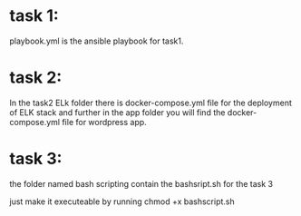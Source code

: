 # task 1:
 playbook.yml is the ansible playbook for task1.
 
 # task 2:
 In the task2 ELk folder there is docker-compose.yml file for the deployment of ELK stack and further in the app folder you will find the docker-compose.yml file for wordpress app.
 
 # task 3:
 the folder named bash scripting contain the bashsript.sh for the task 3
 
 just make it executeable by running chmod +x bashscript.sh
